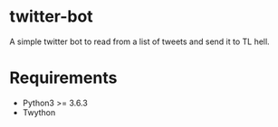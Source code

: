 # twitter-bot
A simple twitter bot to read from a list of tweets and send it to TL hell. 

# Requirements
 * Python3 >= 3.6.3
 * Twython
